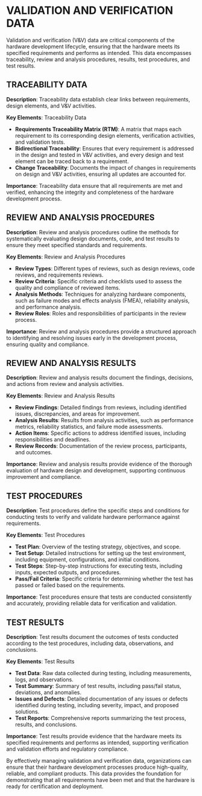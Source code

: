 # VALIDATION AND VERIFICATION DATA

Validation and verification (V&V) data are critical components of the hardware development lifecycle, ensuring that the hardware meets its specified requirements and performs as intended. This data encompasses traceability, review and analysis procedures, results, test procedures, and test results.

## TRACEABILITY DATA

**Description**: Traceability data establish clear links between requirements, design elements, and V&V activities. 

**Key Elements**: Traceability Data

- **Requirements Traceability Matrix (RTM)**: A matrix that maps each requirement to its corresponding design elements, verification activities, and validation tests.
- **Bidirectional Traceability**: Ensures that every requirement is addressed in the design and tested in V&V activities, and every design and test element can be traced back to a requirement.
- **Change Traceability**: Documents the impact of changes in requirements on design and V&V activities, ensuring all updates are accounted for.

**Importance**: Traceability data ensure that all requirements are met and verified, enhancing the integrity and completeness of the hardware development process.

## REVIEW AND ANALYSIS PROCEDURES

**Description**: Review and analysis procedures outline the methods for systematically evaluating design documents, code, and test results to ensure they meet specified standards and requirements.

**Key Elements**: Review and Analysis Procedures

- **Review Types**: Different types of reviews, such as design reviews, code reviews, and requirements reviews.
- **Review Criteria**: Specific criteria and checklists used to assess the quality and compliance of reviewed items.
- **Analysis Methods**: Techniques for analyzing hardware components, such as failure modes and effects analysis (FMEA), reliability analysis, and performance analysis.
- **Review Roles**: Roles and responsibilities of participants in the review process.

**Importance**: Review and analysis procedures provide a structured approach to identifying and resolving issues early in the development process, ensuring quality and compliance.

## REVIEW AND ANALYSIS RESULTS

**Description**: Review and analysis results document the findings, decisions, and actions from review and analysis activities.

**Key Elements**: Review and Analysis Results

- **Review Findings**: Detailed findings from reviews, including identified issues, discrepancies, and areas for improvement.
- **Analysis Results**: Results from analysis activities, such as performance metrics, reliability statistics, and failure mode assessments.
- **Action Items**: Specific actions to address identified issues, including responsibilities and deadlines.
- **Review Records**: Documentation of the review process, participants, and outcomes.

**Importance**: Review and analysis results provide evidence of the thorough evaluation of hardware design and development, supporting continuous improvement and compliance.

## TEST PROCEDURES

**Description**: Test procedures define the specific steps and conditions for conducting tests to verify and validate hardware performance against requirements.

**Key Elements**: Test Procedures

- **Test Plan**: Overview of the testing strategy, objectives, and scope.
- **Test Setup**: Detailed instructions for setting up the test environment, including equipment, configurations, and initial conditions.
- **Test Steps**: Step-by-step instructions for executing tests, including inputs, expected outputs, and procedures.
- **Pass/Fail Criteria**: Specific criteria for determining whether the test has passed or failed based on the requirements.

**Importance**: Test procedures ensure that tests are conducted consistently and accurately, providing reliable data for verification and validation.

## TEST RESULTS

**Description**: Test results document the outcomes of tests conducted according to the test procedures, including data, observations, and conclusions.

**Key Elements**: Test Results

- **Test Data**: Raw data collected during testing, including measurements, logs, and observations.
- **Test Summary**: Summary of test results, including pass/fail status, deviations, and anomalies.
- **Issues and Defects**: Detailed documentation of any issues or defects identified during testing, including severity, impact, and proposed solutions.
- **Test Reports**: Comprehensive reports summarizing the test process, results, and conclusions.

**Importance**: Test results provide evidence that the hardware meets its specified requirements and performs as intended, supporting verification and validation efforts and regulatory compliance.

By effectively managing validation and verification data, organizations can ensure that their hardware development processes produce high-quality, reliable, and compliant products. This data provides the foundation for demonstrating that all requirements have been met and that the hardware is ready for certification and deployment.
